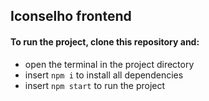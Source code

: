 ## Iconselho frontend

#### To run the project, clone this repository and:

- open the terminal in the project directory
- insert `npm i` to install all dependencies
- insert `npm start` to run the project 